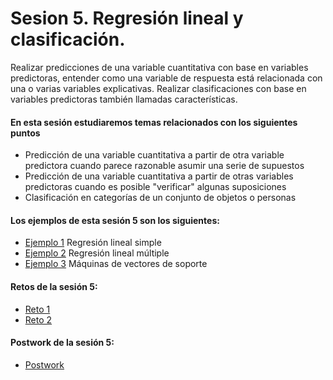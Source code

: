 # Sesion 5. Regresión lineal y clasificación.

Realizar predicciones de una variable cuantitativa con base en variables predictoras, entender como una variable de respuesta está relacionada con una o varias variables explicativas. Realizar clasificaciones con base en variables predictoras también llamadas características.

#### En esta sesión estudiaremos temas relacionados con los siguientes puntos

- Predicción de una variable cuantitativa a partir de otra variable predictora cuando parece razonable asumir una serie de supuestos
- Predicción de una variable cuantitativa a partir de otras variables predictoras cuando es posible "verificar" algunas suposiciones
- Clasificación en categorías de un conjunto de objetos o personas

#### Los ejemplos de esta sesión 5 son los siguientes:

- [Ejemplo 1](https://github.com/jennerfr/Sesion_5/tree/main/Ejemplo_01) Regresión lineal simple
- [Ejemplo 2](https://github.com/jennerfr/Sesion_5/tree/main/Ejemplo_02) Regresión lineal múltiple
- [Ejemplo 3](https://github.com/jennerfr/Sesion_5/tree/main/Ejemplo_03) Máquinas de vectores de soporte

#### Retos de la sesión 5:

- [Reto 1]()
- [Reto 2]()

#### Postwork de la sesión 5:

- [Postwork]()
